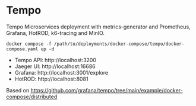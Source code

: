 # Tempo

Tempo Microservices deployment with metrics-generator and Prometheus, Grafana, HotROD, k6-tracing and MinIO.

```
docker compose -f /path/to/deployments/docker-compose/tempo/docker-compose.yaml up -d
```

* Tempo API: http://localhost:3200
* Jaeger UI: http://localhost:16686
* Grafana:   http://localhost:3001/explore
* HotROD:    http://localhost:8081

Based on https://github.com/grafana/tempo/tree/main/example/docker-compose/distributed
